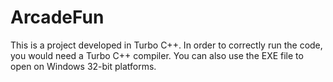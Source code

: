 # ArcadeFun

This is a project developed in Turbo C++. In order to correctly run the code, you would need a Turbo C++ compiler. You can also use the EXE file to open on Windows 32-bit platforms.
